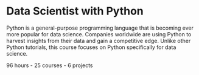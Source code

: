 # Data Scientist with Python

<p>Python is a general-purpose programming language that is becoming ever more popular for data science. Companies worldwide are using Python to harvest insights from their data and gain a competitive edge. Unlike other Python tutorials, this course focuses on Python specifically for data science.</p>

<p>96 hours - 25 courses - 6 projects</p>
